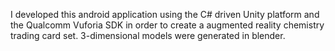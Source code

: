 I developed this android application using the C# driven Unity platform and the Qualcomm Vuforia SDK in order to create a augmented reality chemistry trading card set. 3-dimensional models were generated in blender.
